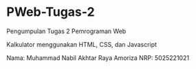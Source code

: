 # PWeb-Tugas-2
 Pengumpulan Tugas 2 Pemrograman Web
 
 Kalkulator menggunakan HTML, CSS, dan Javascript

 Nama: Muhammad Nabil Akhtar Raya Amoriza
 NRP: 5025221021